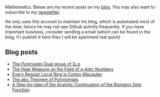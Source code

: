 Mathematics. Below are my recent posts on my [blog](https://desvl.xyz). You may also want to subscribe to my [newsletter](https://www.getrevue.co/profile/desvl_).

He only uses this account to maintain his blog, which is automated most of the time; hence he may not see Github activity frequently. If you have important business, consider sending a email (which can be found in the blog; if I publish it here then I will be spammed real quick)

## Blog posts
<!-- BLOG-POST-LIST:START -->
- [The Pontryagin Dual group of Q_p](https://desvl.xyz/2022/12/23/pontryagin-dual-q-p/)
- [The Haar Measure on the Field of p-Adic Numbers](https://desvl.xyz/2022/12/20/haar-measure-p-adic/)
- [Every Regular Local Ring is Cohen-Macaulay](https://desvl.xyz/2022/12/05/regular-local-ring-cohen-macaulay/)
- [The abc Theorem of Polynomials](https://desvl.xyz/2022/12/02/The-abc-Theorem-of-Polynomials/)
- [A Step-by-step of the Analytic Continuation of the Riemann Zeta Function](https://desvl.xyz/2022/11/24/riemann-zeta-continuation/)
<!-- BLOG-POST-LIST:END -->

